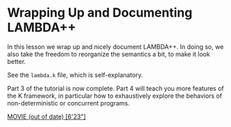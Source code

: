 <!-- Copyright (c) 2012-2019 K Team. All Rights Reserved. -->

# Wrapping Up and Documenting LAMBDA++

In this lesson we wrap up and nicely document LAMBDA++.  In doing so, we also
take the freedom to reorganize the semantics a bit, to make it look better.

See the `lambda.k` file, which is self-explanatory.

Part 3 of the tutorial is now complete.  Part 4 will teach you more features
of the K framework, in particular how to exhaustively explore the behaviors
of non-deterministic or concurrent programs.

[MOVIE (out of date) [6'23"]](https://youtu.be/xfvx6Ss5PcA)
